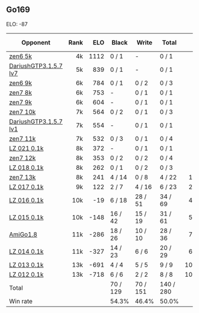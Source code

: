 ## Go169 ##

ELO: -87

Opponent | Rank | ELO | Black | Write | Total | Win rate
---------|-----:|----:|-------|-------|-------|-------:
[zen6 5k](zen6%205k.md) | 4k | 1112 | 0 / 1 | - | 0 / 1 | 0.0%
[DariushGTP3.1.5.7 lv7](DariushGTP3.1.5.7%20lv7.md) | 5k | 839 | 0 / 1 | - | 0 / 1 | 0.0%
[zen6 9k](zen6%209k.md) | 6k | 784 | 0 / 1 | 0 / 2 | 0 / 3 | 0.0%
[zen7 8k](zen7%208k.md) | 6k | 753 | - | 0 / 1 | 0 / 1 | 0.0%
[zen7 9k](zen7%209k.md) | 6k | 604 | - | 0 / 1 | 0 / 1 | 0.0%
[zen7 10k](zen7%2010k.md) | 7k | 564 | 0 / 2 | 0 / 1 | 0 / 3 | 0.0%
[DariushGTP3.1.5.7 lv1](DariushGTP3.1.5.7%20lv1.md) | 7k | 554 | - | 0 / 1 | 0 / 1 | 0.0%
[zen7 11k](zen7%2011k.md) | 7k | 532 | 0 / 3 | 0 / 1 | 0 / 4 | 0.0%
[LZ 021 0.1k](LZ%20021%200.1k.md) | 8k | 372 | - | 0 / 1 | 0 / 1 | 0.0%
[zen7 12k](zen7%2012k.md) | 8k | 353 | 0 / 2 | 0 / 2 | 0 / 4 | 0.0%
[LZ 018 0.1k](LZ%20018%200.1k.md) | 8k | 262 | 0 / 1 | 0 / 2 | 0 / 3 | 0.0%
[zen7 13k](zen7%2013k.md) | 8k | 241 | 4 / 14 | 0 / 8 | 4 / 22 | 18.2%
[LZ 017 0.1k](LZ%20017%200.1k.md) | 9k | 122 | 2 / 7 | 4 / 16 | 6 / 23 | 26.1%
[LZ 016 0.1k](LZ%20016%200.1k.md) | 10k | -19 | 6 / 18 | 28 / 51 | 34 / 69 | 49.3%
[LZ 015 0.1k](LZ%20015%200.1k.md) | 10k | -148 | 16 / 42 | 15 / 19 | 31 / 61 | 50.8%
[AmiGo1.8](AmiGo1.8.md) | 11k | -286 | 18 / 26 | 10 / 10 | 28 / 36 | 77.8%
[LZ 014 0.1k](LZ%20014%200.1k.md) | 11k | -327 | 14 / 23 | 6 / 6 | 20 / 29 | 69.0%
[LZ 013 0.1k](LZ%20013%200.1k.md) | 13k | -691 | 4 / 4 | 5 / 5 | 9 / 9 | 100.0%
[LZ 012 0.1k](LZ%20012%200.1k.md) | 13k | -718 | 6 / 6 | 2 / 2 | 8 / 8 | 100.0%
Total | | | 70 / 129 | 70 / 151 | 140 / 280 | 
Win rate| | | 54.3% | 46.4% | 50.0% | 
